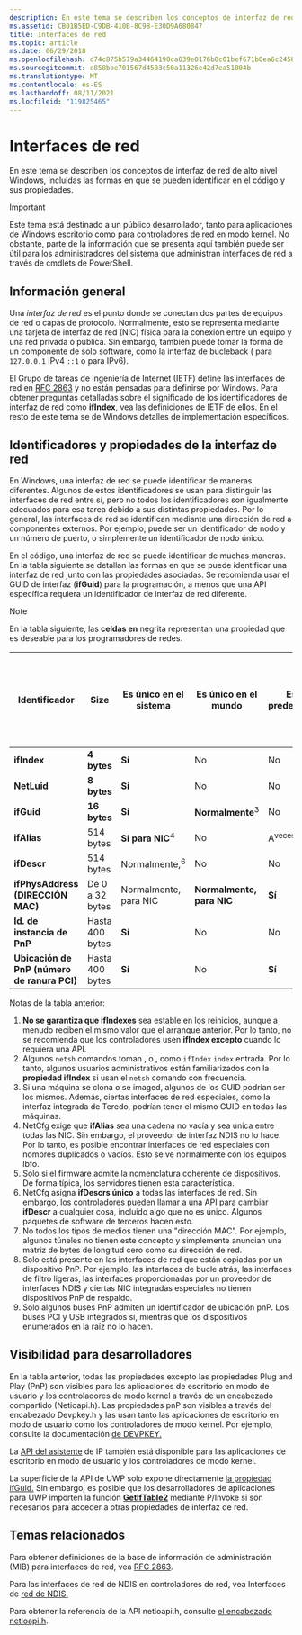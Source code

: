 ```yaml
---
description: En este tema se describen los conceptos de interfaz de red de alto nivel Windows, incluidas las formas en que se pueden identificar en el código y sus propiedades.
ms.assetid: CB01B5ED-C9DB-410B-8C98-E30D9A680847
title: Interfaces de red
ms.topic: article
ms.date: 06/29/2018
ms.openlocfilehash: d74c875b579a34464190ca039e0176b8c01bef671b0ea6c24581023a49988645
ms.sourcegitcommit: e858bbe701567d4583c50a11326e42d7ea51804b
ms.translationtype: MT
ms.contentlocale: es-ES
ms.lasthandoff: 08/11/2021
ms.locfileid: "119825465"
---
```

# <a name="network-interfaces"></a>Interfaces de red

En este tema se describen los conceptos de interfaz de red de alto nivel Windows, incluidas las formas en que se pueden identificar en el código y sus propiedades. 

> [!IMPORTANT]
> Este tema está destinado a un público desarrollador, tanto para aplicaciones de Windows escritorio como para controladores de red en modo kernel. No obstante, parte de la información que se presenta aquí también puede ser útil para los administradores del sistema que administran interfaces de red a través de cmdlets de PowerShell.

## <a name="overview"></a>Información general

Una *interfaz de red* es el punto donde se conectan dos partes de equipos de red o capas de protocolo. Normalmente, esto se representa mediante una tarjeta de interfaz de red (NIC) física para la conexión entre un equipo y una red privada o pública. Sin embargo, también puede tomar la forma de un componente de solo software, como la interfaz de bucleback ( para `127.0.0.1` IPv4 `::1` o para IPv6).

El Grupo de tareas de ingeniería de Internet (IETF) define las interfaces de red en [RFC 2863](https://tools.ietf.org/html/rfc2863) y no están pensadas para definirse por Windows. Para obtener preguntas detalladas sobre el significado de los identificadores de interfaz de red como **ifIndex**, vea las definiciones de IETF de ellos. En el resto de este tema se de Windows detalles de implementación específicos.

## <a name="network-interface-identifiers-and-properties"></a>Identificadores y propiedades de la interfaz de red

En Windows, una interfaz de red se puede identificar de maneras diferentes. Algunos de estos identificadores se usan para distinguir las interfaces de red entre sí, pero no todos los identificadores son igualmente adecuados para esa tarea debido a sus distintas propiedades. Por lo general, las interfaces de red se identifican mediante una dirección de red a componentes externos. Por ejemplo, puede ser un identificador de nodo y un número de puerto, o simplemente un identificador de nodo único. 

En el código, una interfaz de red se puede identificar de muchas maneras. En la tabla siguiente se detallan las formas en que se puede identificar una interfaz de red junto con las propiedades asociadas. Se recomienda usar el GUID de interfaz (**ifGuid**) para la programación, a menos que una API específica requiera un identificador de interfaz de red diferente.

> [!NOTE]
> En la tabla siguiente, las **celdas en** negrita representan una propiedad que es deseable para los programadores de redes.

| Identificador | Size | Es único en el sistema | Es único en el mundo | Es predecible | Se reciclará si se quita la NIC | Se conserva entre reinicios | Los usuarios finales pueden modificar en cualquier momento | Los controladores se pueden modificar en cualquier momento | Familiaridad general con los usuarios finales | Siempre está presente |
| --- | --- | --- | --- | --- | --- | --- | --- | --- | --- | --- |
| **ifIndex** | **4 bytes** | **Sí** | No | No | Sí | No<sup>1</sup> | **No** | **No** | **Unos**<sup>2</sup> | **Sí** |
| **NetLuid** | **8 bytes** | **Sí** | No | No | Sí | **Sí** | **No** | **No** | No | **Sí** |
| **ifGuid** | **16 bytes** | **Sí** | **Normalmente**<sup>3</sup> | No | **No** | **Sí** | **No** | **No** | No | **Sí** |
| **ifAlias** | 514 bytes | **Sí para NIC**<sup>4</sup> | No | A<sup>veces 5</sup> | Sí | **Sí** | Sí | **No** | **Sí** | **Normalmente,**<sup>4</sup> |
| **ifDescr** | 514 bytes | Normalmente,<sup>6</sup> | No | No | Sí | **Sí** | **No** | Sí | **Sí** | **Generalmente** |
| **ifPhysAddress (DIRECCIÓN MAC)**| De 0 a 32 bytes | Normalmente, para NIC | **Normalmente, para NIC** | **Sí** | **Vinculado al hardware** | **Sí** | **No** | **No** | **Sí** | **Normalmente** <sup>7</sup> |
| **Id. de instancia de PnP** | Hasta 400 bytes | **Sí** | No | No | Sí | **Sí** | **No** | **No** | No | **Normalmente, para NIC**<sup>8</sup> |
| **Ubicación de PnP (número de ranura PCI)** | Hasta 400 bytes | **Sí** | No | **Sí** | Sí | **Sí** | **No** | **No** | Algunas veces | A<sup>veces 8,9</sup> |

Notas de la tabla anterior:

1. **No se garantiza que ifIndexes** sea estable en los reinicios, aunque a menudo reciben el mismo valor que el arranque anterior. Por lo tanto, no se recomienda que los controladores usen **ifIndex excepto** cuando lo requiera una API.
2. Algunos `netsh` comandos toman , o , como `ifIndex` `index` entrada. Por lo tanto, algunos usuarios administrativos están familiarizados con la **propiedad ifIndex** si usan el `netsh` comando con frecuencia.
3. Si una máquina se clona o se imaged, algunos de los GUID podrían ser los mismos. Además, ciertas interfaces de red especiales, como la interfaz integrada de Teredo, podrían tener el mismo GUID en todas las máquinas.
4. NetCfg exige que **ifAlias** sea una cadena no vacía y sea única entre todas las NIC. Sin embargo, el proveedor de interfaz NDIS no lo hace. Por lo tanto, es posible encontrar interfaces de red especiales con nombres duplicados o vacíos. Esto se ve normalmente con los equipos lbfo.
5. Solo si el firmware admite la nomenclatura coherente de dispositivos. De forma típica, los servidores tienen esta característica.
6. NetCfg asigna **ifDescrs único** a todas las interfaces de red. Sin embargo, los controladores pueden llamar a una API para cambiar **ifDescr** a cualquier cosa, incluido algo que no es único. Algunos paquetes de software de terceros hacen esto.
7. No todos los tipos de medios tienen una "dirección MAC". Por ejemplo, algunos túneles no tienen este concepto y simplemente anuncian una matriz de bytes de longitud cero como su dirección de red.
8. Solo está presente en las interfaces de red que están copiadas por un dispositivo PnP. Por ejemplo, las interfaces de bucle atrás, las interfaces de filtro ligeras, las interfaces proporcionadas por un proveedor de interfaces NDIS y ciertas NIC integradas especiales no tienen dispositivos PnP de respaldo.
9. Solo algunos buses PnP admiten un identificador de ubicación pnP. Los buses PCI y USB integrados sí, mientras que los dispositivos enumerados en la raíz no lo hacen.

## <a name="visibility-to-developers"></a>Visibilidad para desarrolladores

En la tabla anterior, todas las propiedades excepto las propiedades Plug and Play (PnP) son visibles para las aplicaciones de escritorio en modo de usuario y los controladores de modo kernel a través de un encabezado compartido (Netioapi.h). Las propiedades pnP son visibles a través del encabezado Devpkey.h y las usan tanto las aplicaciones de escritorio en modo de usuario como los controladores de modo kernel. Por ejemplo, consulte la documentación [de DEVPKEY.](/windows-hardware/drivers/install/devpkey-device-instanceid)

La [API del asistente](/windows/desktop/IpHlp/ip-helper-start-page) de IP también está disponible para las aplicaciones de escritorio en modo de usuario y los controladores de modo kernel.

La superficie de la API de UWP solo expone directamente [la propiedad ifGuid.](/uwp/api/windows.networking.connectivity.networkadapter.networkadapterid) Sin embargo, es posible que los desarrolladores de aplicaciones para UWP importen la función [**GetIfTable2**](/windows/desktop/api/netioapi/nf-netioapi-getiftable2) mediante P/Invoke si son necesarios para acceder a otras propiedades de interfaz de red.

## <a name="related-topics"></a>Temas relacionados

Para obtener definiciones de la base de información de administración (MIB) para interfaces de red, vea [RFC 2863](https://tools.ietf.org/html/rfc2863).

Para las interfaces de red de NDIS en controladores de red, vea Interfaces de [red de NDIS.](/windows-hardware/drivers/network/ndis-network-interfaces2)

Para obtener la referencia de la API netioapi.h, consulte [el encabezado netioapi.h](/windows/desktop/api/netioapi/).
